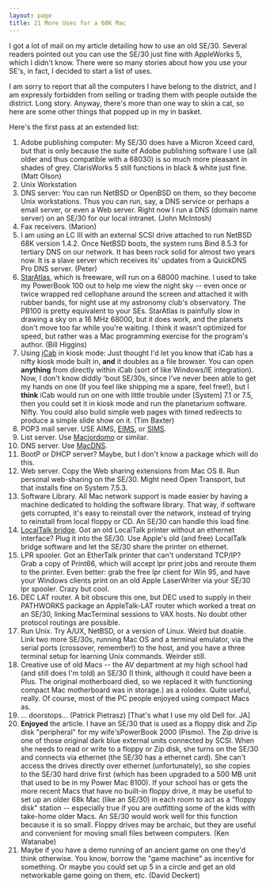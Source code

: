```yaml
---
layout: page
title: 21 More Uses for a 68K Mac
---
```


I got a lot of mail on my article detailing how to use an old SE/30. Several readers pointed out you can use the SE/30 just fine with AppleWorks 5, which I didn't know. There were so many stories about how you use your SE's, in fact, I decided to start a list of uses.

I am sorry to report that all the computers I have belong to the district, and I am expressly forbidden from selling or trading them with people outside the district. Long story. Anyway, there's more than one way to skin a cat, so here are some other things that popped up in my in basket.

Here's the first pass at an extended list:

1. Adobe publishing computer: My SE/30 does have a Micron Xceed card, but that is only because the suite of Adobe publishing software I use (all older and thus compatible with a 68030) is so much more pleasant in shades of grey. ClarisWorks 5 still functions in black & white just fine. (Matt Olson)
1. Unix Workstation
1. DNS server: You can run NetBSD or OpenBSD on them, so they become Unix workstations. Thus you can run, say, a DNS service or perhaps a email server, or even a Web server. Right now I run a DNS (domain name server) on an SE/30 for our local intranet. (John McIntosh)
1. Fax receivers. (Marion)
1. I am using an LC III with an external SCSI drive attached to run NetBSD 68K version 1.4.2. Once NetBSD boots, the system runs Bind 8.5.3 for tertiary DNS on our network. It has been rock solid for almost two years now. It is a slave server which receives its' updates from a QuickDNS Pro DNS server. (Peter)
1. [StarAtlas](http://www-ccce.kek.jp/People/morita/staratlas.html), which is freeware, will run on a 68000 machine. I used to take my PowerBook 100 out to help me view the night sky -- even once or twice wrapped red cellophane around the screen and attached it with rubber bands, for night use at my astronomy club's observatory. The PB100 is pretty equivalent to your SEs. StarAtlas is painfully slow in drawing a sky on a 16 MHz 68000, but it does work, and the planets don't move too far while you're waiting. I think it wasn't optimized for speed, but rather was a Mac programming exercise for the program's author. (Bill Higgins)
1. Using [iCab](http://icab.de/) in kiosk mode: Just thought I'd let you know that iCab has a nifty kiosk mode built in, **and** it doubles as a file browser. You can open **anything** from directly within iCab (sort of like Windows/IE integration). Now, I don't know diddly 'bout SE/30s, since I've never been able to get my hands on one (If you feel like shipping me a spare, feel free!), but I **think** iCab would run on one with little trouble under [System] 7.1 or 7.5, then you could set it in kiosk mode and run the planetarium software. Nifty. You could also build simple web pages with timed redirects to produce a simple slide show on it. (Tim Baxter)
1. POP3 mail server. USE AIMS, [EIMS](http://www.eudora.com/eims/), or [SIMS](http://www.stalker.com/SIMS/).
1. List server. Use [Macjordomo](http://macjordomo.med.cornell.edu/Macjordomo/) or similar.
1. DNS server. Use [MacDNS](http://allmacintosh.xs4all.nl/preview/206759.html).
1. BootP or DHCP server? Maybe, but I don't know a package which will do this.
1. Web server. Copy the Web sharing extensions from Mac OS 8. Run personal web-sharing on the SE/30. Might need Open Transport, but that installs fine on System 7.5.3.
1. Software Library. All Mac network support is made easier by having a machine dedicated to holding the software library. That way, if software gets corrupted, it's easy to reinstall over the network, instead of trying to reinstall from local floppy or CD. An SE/30 can handle this load fine.
1. [LocalTalk bridge](http://www.griffintechnology.com/serial/bridge.html). Got an old LocalTalk printer without an ethernet interface? Plug it into the SE/30. Use Apple's old (and free) LocalTalk bridge software and let the SE/30 share the printer on ethernet.
1. LPR spooler. Got an EtherTalk printer that can't understand TCP/IP? Grab a copy of Print66, which will accept lpr print jobs and reroute them to the printer. Even better: grab the free lpr client for Win 95, and have your Windows clients print on an old Apple LaserWriter via your SE/30 lpr spooler. Crazy but cool.
1. DEC LAT router. A bit obscure this one, but DEC used to supply in their PATHWORKS package an AppleTalk-LAT router which worked a treat on an SE/30, linking MacTerminal sessions to VAX hosts. No doubt other protocol routings are possible.
1. Run Unix. Try A/UX, NetBSD, or a version of Linux. Weird but doable. Link two more SE/30s, running Mac OS and a terminal emulator, via the serial ports (crossover, remember!) to the host, and you have a three terminal setup for learning Unix commands. Weirder still.
1. Creative use of old Macs -- the AV department at my high school had (and still does I'm told) an SE/30 (I think, although it could have been a Plus. The original motherboard died, so we replaced it with functioning compact Mac motherboard was in storage.) as a rolodex. Quite useful, really. Of course, most of the PC people enjoyed using compact Macs as.
1. ... doorstops... (Patrick Pietrasz) [That's what I use my old Dell for. JA]
1. **Enjoyed** the article. I have an SE/30 that is used as a floppy disk and Zip disk "peripheral" for my wife'sPowerBook 2000 (Pismo). The Zip drive is one of those original dark blue external units connected by SCSI. When she needs to read or write to a floppy or Zip disk, she turns on the SE/30 and connects via ethernet (the SE/30 has a ethernet card). She can't access the drives directly over ethernet (unfortunately), so she copies to the SE/30 hard drive first (which has been upgraded to a 500 MB unit that used to be in my Power Mac 8100). If your school has or gets the more recent Macs that have no built-in floppy drive, it may be useful to set up an older 68k Mac (like an SE/30) in each room to act as a "floppy disk" station -- especially true if you are outfitting some of the kids with take-home older Macs. An SE/30 would work well for this function because it is so small. Floppy drives may be archaic, but they are useful and convenient for moving small files between computers. (Ken Watanabe)
1. Maybe if you have a demo running of an ancient game on one they'd think otherwise. You know, borrow the "game machine" as incentive for something. Or maybe you could set up 5 in a circle and get an old networkable game going on them, etc. (David Deckert) 
